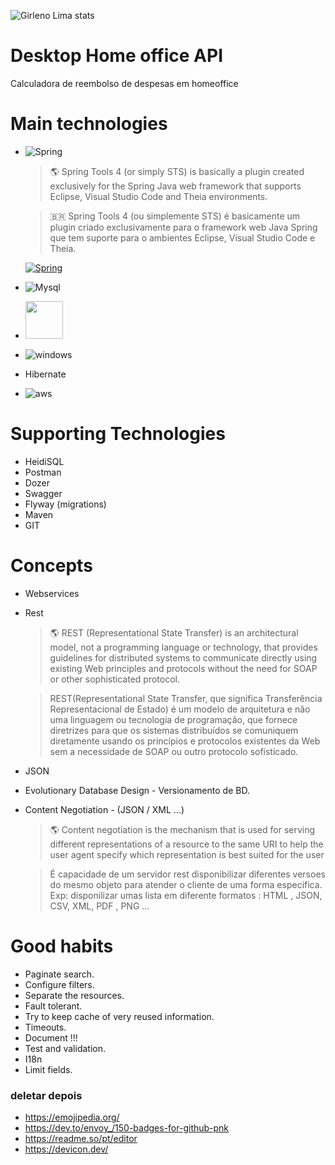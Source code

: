 ![Girleno Lima stats](https://github-readme-stats.vercel.app/api?username=girlenolima&show_icons=true&theme=dracula&locale=pt-br&count_private=true)


# Desktop Home office API
Calculadora de reembolso de despesas em homeoffice


# Main technologies
- ![Spring](https://img.shields.io/badge/Spring-6DB33F?style=for-the-badge&logo=spring&logoColor=white)
    >🌎 Spring Tools 4 (or simply STS) is basically a plugin created exclusively for the Spring Java web framework that supports Eclipse, Visual Studio Code and Theia environments.
    
    > 🇧🇷 Spring Tools 4 (ou simplemente STS) é basicamente um plugin criado exclusivamente para o framework web Java Spring que tem suporte para o ambientes Eclipse, Visual Studio Code e Theia. 

     [![Spring](https://img.shields.io/website-up-down-green-red/http/monip.org.svg?label=Referencia&style=for-the-badge&url=https://limas.dev/)](https://diegofernando.dev/adicionando-eclipse-spring-tools-4-lancador-ubuntu.html#:~:text=J%C3%A1%20o%20Spring%20Tools%204,Visual%20Studio%20Code%20e%20Theia.)

    
- ![Mysql](https://img.shields.io/badge/MySQL-00000F?style=for-the-badge&logo=mysql&logoColor=white)
- <img src="https://cdn.jsdelivr.net/gh/devicons/devicon/icons/docker/docker-original-wordmark.svg" width="60" height="60"/>
- ![windows](https://img.shields.io/badge/Windows-0078D6?style=for-the-badge&logo=windows&logoColor=white)
- Hibernate
- ![aws](https://img.shields.io/badge/Amazon_AWS-232F3E?style=for-the-badge&logo=amazon-aws&logoColor=white)


# Supporting Technologies
- HeidiSQL
- Postman
- Dozer
- Swagger
- Flyway (migrations)
- Maven
- GIT

# Concepts 
- Webservices
- Rest
    > 🌎 REST (Representational State Transfer) is an architectural model, not a programming language or technology, that provides guidelines for distributed systems to communicate directly using existing Web principles and protocols without the need for SOAP or other sophisticated protocol.
    
    > REST(Representational State Transfer, que significa Transferência Representacional de Estado) é um modelo de arquitetura e não uma linguagem ou tecnologia de programação, que fornece diretrizes para que os sistemas distribuídos se comuniquem diretamente usando os princípios e protocolos existentes da Web sem a necessidade de SOAP ou outro protocolo sofisticado.
- JSON
- Evolutionary Database Design - Versionamento de BD.
- Content Negotiation - (JSON / XML ...)
    > 🌎 Content negotiation is the mechanism that is used for serving different representations of a resource to the same URI to help the user agent specify which representation is best suited for the user 
    
    > É capacidade de um servidor rest disponibilizar diferentes versoes do mesmo objeto para atender o cliente de uma forma especifica. Exp: disponilizar umas lista em diferente formatos : HTML , JSON, CSV, XML, PDF , PNG ...

# Good habits
- Paginate search.
- Configure filters.
- Separate the resources.
- Fault tolerant.
- Try to keep cache of very reused information.
- Timeouts.
- Document !!!
- Test and validation.
- I18n
- Limit fields.


###  deletar depois
- https://emojipedia.org/
- https://dev.to/envoy_/150-badges-for-github-pnk
- https://readme.so/pt/editor
- https://devicon.dev/
